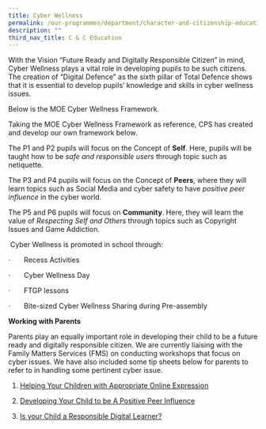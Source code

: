 ```yaml
---
title: Cyber Wellness
permalink: /our-programmes/department/character-and-citizenship-education/programmes/cyber-wellness/
description: ""
third_nav_title: C & C Education
---
```


With the Vision “Future Ready and Digitally Responsible Citizen” in mind, Cyber Wellness plays a vital role in developing pupils to be such citizens. The creation of “Digital Defence” as the sixth pillar of Total Defence shows that it is essential to develop pupils’ knowledge and skills in cyber wellness issues.

Below is the MOE Cyber Wellness Framework.

Taking the MOE Cyber Wellness Framework as reference, CPS has created and develop our own framework below.

The P1 and P2 pupils will focus on the Concept of **Self**. Here, pupils will be taught how to be _safe and responsible users_ through topic such as netiquette.

The P3 and P4 pupils will focus on the Concept of **Peers**, where they will learn topics such as Social Media and cyber safety to have _positive peer influence_ in the cyber world.

The P5 and P6 pupils will focus on **Community**. Here, they will learn the value of _Respecting Self and Others_ through topics such as Copyright Issues and Game Addiction.

  

 Cyber Wellness is promoted in school through:  

·       Recess Activities

·       Cyber Wellness Day

·       FTGP lessons

·       Bite-sized Cyber Wellness Sharing during Pre-assembly

**Working with Parents**

Parents play an equally important role in developing their child to be a future ready and digitally responsible citizen. We are currently liaising with the Family Matters Services (FMS) on conducting workshops that focus on cyber issues. We have also included some tip sheets below for parents to refer to in handling some pertinent cyber issue. 

1) [Helping Your Children with Appropriate Online Expression](/files/Helping%20Your%20Children%20with%20Appropriate%20Online%20Expression.pdf)


2) [Developing Your Child to be A Positive Peer Influence](/files/Developing%20Your%20Child%20to%20be%20A%20Positive%20Peer%20Influence.pdf)

3) [Is your Child a Responsible Digital Learner?](/files/Developing%20your%20Child%20to%20be%20a%20Responsible%20Digital%20Learner.pdf)
